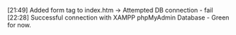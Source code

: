 [21:49] Added form tag to index.htm -> Attempted DB connection - fail
[22:28] Successful connection with XAMPP phpMyAdmin Database - Green for now.
